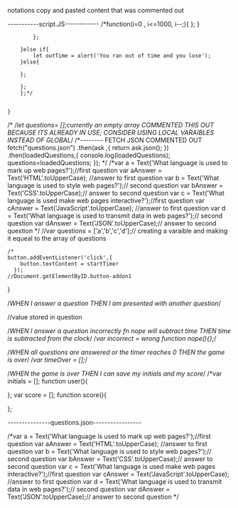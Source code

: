 notations
copy and pasted content that was commented out

-----------script.JS------------
            /*function(i=0 , i<=1000, i--;){
            };
        }
    
            };
    
        }else if{
            let outTime = alert('You ran out of time and you lose');
        }else{
    
        };
    
        };
        };*/
    
         
    }
/*
    /*let questions= [];currently an empty array COMMENTED THIS OUT 
    BECAUSE ITS ALREADY IN USE; CONSIDER USING LOCAL VARAIBLES INSTEAD OF GLOBAL*/
    /*-------- FETCH JSON COMMENTED OUT
    fetch("questions.json")
    .then(ask ,{
        return ask.json();
    })
.then(loadedQuestions,{
    console.log(loadedQuestions);
    questions=loadedQuestions;
});
*/
/*var a = Text('What language is used to mark up web pages?');//first question
var aAnswer = Text('HTML'.toUpperCase); //answer to first question
var b = Text('What language is used to style web pages?');// second question
var bAnswer = Text('CSS'.toUpperCase);// answer to second question
var c = Text('What language is used make web pages interactive?');//first question
var cAnswer = Text('JavaScript'.toUpperCase); //answer to first question
var d = Text('What language is used to transmit data in web pages?');// second question
var dAnswer = Text('JSON'.toUpperCase);// answer to second question
*/
//var questions = ['a','b','c','d'];// creating a varaible and making it equeal to the array of questions


    /*
    button.addEventListener('click',{
        button.textContent = startTimer
      });
    //Document.getElementByID.button-addon1
}

/*WHEN I answer a question
THEN I am presented with another question*/

 //value stored in question

/*WHEN I answer a question incorrectly
fn nope will subtract time
THEN time is subtracted from the clock*/
/*var incorrect = wrong
function nope(){};*/

/*WHEN all questions are answered or the timer reaches 0
THEN the game is over*/
/*var timeOver = [];*/

/*WHEN the game is over
THEN I can save my initials and my score*/
/*var initials = [];
function user(){

};
var score = [];
function score(){

};






---------------questions.json-----------------

/*var a = Text('What language is used to mark up web pages?');//first question
var aAnswer = Text('HTML'.toUpperCase); //answer to first question
var b = Text('What language is used to style web pages?');// second question
var bAnswer = Text('CSS'.toUpperCase);// answer to second question
var c = Text('What language is used make web pages interactive?');//first question
var cAnswer = Text('JavaScript'.toUpperCase); //answer to first question
var d = Text('What language is used to transmit data in web pages?');// second question
var dAnswer = Text('JSON'.toUpperCase);// answer to second question
*/
